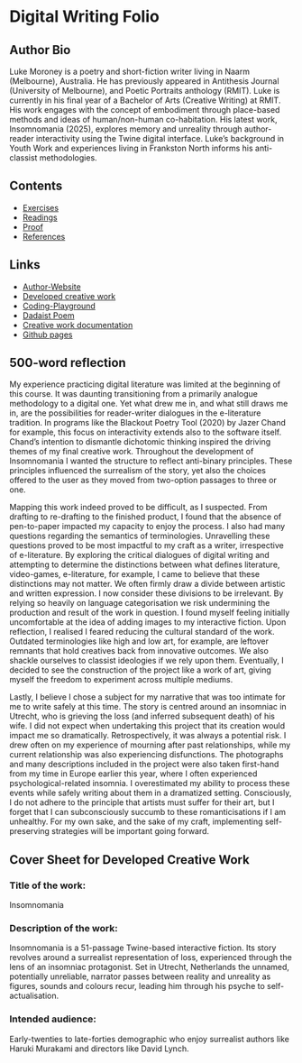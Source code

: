 # Digital Writing Folio

## Author Bio
Luke Moroney is a poetry and short-fiction writer living in Naarm (Melbourne), Australia. He has previously appeared in Antithesis Journal (University of Melbourne), and Poetic Portraits anthology (RMIT). Luke is currently in his final year of a Bachelor of Arts (Creative Writing) at RMIT. His work engages with the concept of embodiment through place-based methods and ideas of human/non-human co-habitation. His latest work, Insomnomania (2025), explores memory and unreality through author-reader interactivity using the Twine digital interface. Luke’s background in Youth Work and experiences living in Frankston North informs his anti-classist methodologies.

## Contents
- [Exercises](exercises.md)
- [Readings](readings.md)
- [Proof](proof.html)
- [References](references.md)

## Links
- [Author-Website](https://lukewmoroney.github.io/lukewmoroney/)
- [Developed creative work](https://lukewmoroney.github.io/digital-writing-twine/)
- [Coding-Playground](https://lukewmoroney.github.io/coding-playground/)
- [Dadaist Poem](https://lukewmoroney.github.io/Frost-dadaist-poem/)
- [Creative work documentation](https://miro.com/app/board/uXjVIH2yaBs=/)
- [Github pages](https://github.com/LukeWMoroney)

## 500-word reflection
My experience practicing digital literature was limited at the beginning of this course. It was daunting transitioning from a primarily analogue methodology to a digital one. Yet what drew me in, and what still draws me in, are the possibilities for reader-writer dialogues in the e-literature tradition. In programs like the Blackout Poetry Tool (2020) by Jazer Chand for example, this focus on interactivity extends also to the software itself. Chand’s intention to dismantle dichotomic thinking inspired the driving themes of my final creative work. Throughout the development of Insomnomania I wanted the structure to reflect anti-binary principles. These principles influenced the surrealism of the story, yet also the choices offered to the user as they moved from two-option passages to three or one. 
<p>Mapping this work indeed proved to be difficult, as I suspected. From drafting to re-drafting to the finished product, I found that the absence of pen-to-paper impacted my capacity to enjoy the process. I also had many questions regarding the semantics of terminologies. Unravelling these questions proved to be most impactful to my craft as a writer, irrespective of e-literature. By exploring the critical dialogues of digital writing and attempting to determine the distinctions between what defines literature, video-games, e-literature, for example, I came to believe that these distinctions may not matter. We often firmly draw a divide between artistic and written expression. I now consider these divisions to be irrelevant. By relying so heavily on language categorisation we risk undermining the production and result of the work in question. I found myself feeling initially uncomfortable at the idea of adding images to my interactive fiction. Upon reflection, I realised I feared reducing the cultural standard of the work. Outdated terminologies like high and low art, for example, are leftover remnants that hold creatives back from innovative outcomes. We also shackle ourselves to classist ideologies if we rely upon them. Eventually, I decided to see the construction of the project like a work of art, giving myself the freedom to experiment across multiple mediums.</p>
<p>Lastly, I believe I chose a subject for my narrative that was too intimate for me to write safely at this time. The story is centred around an insomniac in Utrecht, who is grieving the loss (and inferred subsequent death) of his wife. I did not expect when undertaking this project that its creation would impact me so dramatically. Retrospectively, it was always a potential risk. I drew often on my experience of mourning after past relationships, while my current relationship was also experiencing disfunctions. The photographs and many descriptions included in the project were also taken first-hand from my time in Europe earlier this year, where I often experienced psychological-related insomnia. I overestimated my ability to process these events while safely writing about them in a dramatized setting. Consciously, I do not adhere to the principle that artists must suffer for their art, but I forget that I can subconsciously succumb to these romanticisations if I am unhealthy. For my own sake, and the sake of my craft, implementing self-preserving strategies will be important going forward.</p>

## Cover Sheet for Developed Creative Work
### Title of the work: 
Insomnomania
### Description of the work:
Insomnomania is a 51-passage Twine-based interactive fiction. Its story revolves around a surrealist representation of loss, experienced through the lens of an insomniac protagonist. Set in Utrecht, Netherlands the unnamed, potentially unreliable, narrator passes between reality and unreality as figures, sounds and colours recur, leading him through his psyche to self-actualisation.
### Intended audience:
Early-twenties to late-forties demographic who enjoy surrealist authors like Haruki Murakami and directors like David Lynch.
